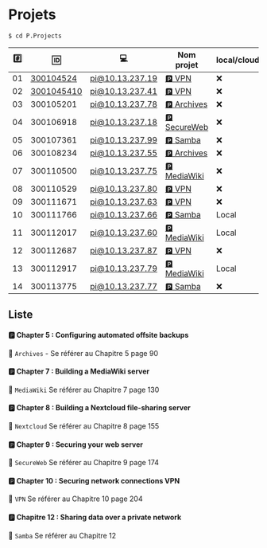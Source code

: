 # Projets



```
$ cd P.Projects
```

|:hash:| :id:      | :computer:      | Nom projet       | local/cloud      | 
|------|-----------|------------------------------|------------------|------------------|
| 01   | [300104524](300104524) | pi@10.13.237.19 |[:parking: VPN](README.md#parking-chapter-10--securing-network-connections-vpn)   |:x:               |
| 02   | [3001045410](300104541) | pi@10.13.237.41 |[:parking: VPN](README.md#parking-chapter-10--securing-network-connections-vpn)               |:x:               |
| 03   | 300105201 | pi@10.13.237.78 |[:parking: Archives](README.md#parking-chapter-5--configuring-automated-offsite-backups)|:x:               |
| 04   | 300106918 | pi@10.13.237.18 |[:parking: SecureWeb](README.md#parking-chapter-9--securing-your-web-server)|:x:               |
| 05   | 300107361 | pi@10.13.237.99 |[:parking: Samba](README.md#parking-chapitre-12--sharing-data-over-a-private-network)|:x:               |
| 06   | 300108234 | pi@10.13.237.55 |[:parking: Archives](README.md#parking-chapter-5--configuring-automated-offsite-backups)|:x:               |
| 07   | 300110500 | pi@10.13.237.75 |[:parking: MediaWiki](README.md#parking-chapter-7--building-a-mediawiki-server)|:x:               |
| 08   | 300110529 | pi@10.13.237.80 |[:parking: VPN](README.md#parking-chapter-10--securing-network-connections-vpn) |:x:               |
| 09   | 300111671 | pi@10.13.237.63 |[:parking: VPN](README.md#parking-chapter-10--securing-network-connections-vpn)   |:x:               |
| 10   | 300111766 | pi@10.13.237.66 |[:parking: Samba](README.md#parking-chapitre-12--sharing-data-over-a-private-network)| Local            |
| 11   | 300112017 | pi@10.13.237.60 |[:parking: MediaWiki](README.md#parking-chapter-7--building-a-mediawiki-server)               | Local            |
| 12   | 300112687 | pi@10.13.237.87 |[:parking: VPN](README.md#parking-chapter-10--securing-network-connections-vpn)               |:x:               |
| 13   | 300112917 | pi@10.13.237.79 |[:parking: MediaWiki](README.md#parking-chapter-7--building-a-mediawiki-server)| Local            |
| 14   | 300113775 | pi@10.13.237.77 |[:parking: Samba](README.md#parking-chapter-8--building-a-nextcloud-file-sharing-server)|:x:               |


## Liste 

#### :parking: Chapter 5 : Configuring automated offsite backups

:pushpin: `Archives` - Se référer au Chapitre 5 page 90

#### :parking: Chapter 7 : Building a MediaWiki server

:pushpin: `MediaWiki` Se référer au Chapitre 7 page 130

#### :parking: Chapter 8 : Building a Nextcloud file-sharing server

:pushpin: `Nextcloud` Se référer au Chapitre 8 page 155

#### :parking: Chapter 9 : Securing your web server

:pushpin: `SecureWeb` Se référer au Chapitre 9 page 174

#### :parking: Chapter 10 : Securing network connections VPN

:pushpin: `VPN` Se référer au Chapitre 10 page 204

#### :parking: Chapitre 12 : Sharing data over a private network

:pushpin: `Samba` Se référer au Chapitre 12



